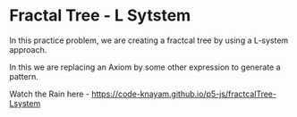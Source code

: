# Fractal Tree - L Sytstem

In this practice problem, we are creating a fractcal tree by using a L-system approach.

In this we are replacing an Axiom by some other expression to generate a pattern.


Watch the Rain here -
https://code-knayam.github.io/p5-js/fractcalTree-Lsystem
